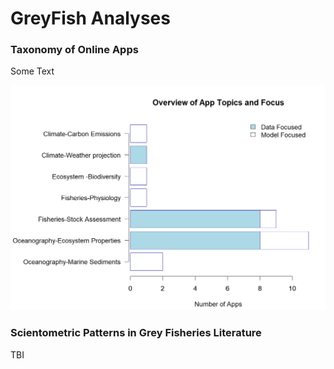 # GreyFish Analyses


### Taxonomy of Online Apps

Some Text

<img src="https://github.com/SOLV-Code/GreyFish/blob/master/DATA/OnlineApplications/GeneratedPlots/Summary_ByGeneralTopic.png"
	width="600">


### Scientometric Patterns in Grey Fisheries Literature

TBI



